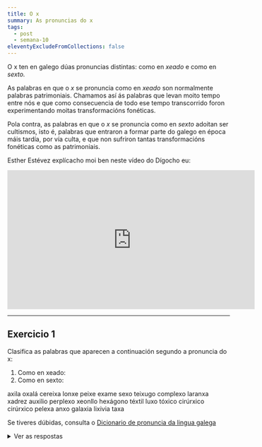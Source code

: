 ```yaml
---
title: O x
summary: As pronuncias do x
tags:
  - post
  - semana-10
eleventyExcludeFromCollections: false
---
```

O x ten en galego dúas pronuncias distintas: como en *xeado* e como en *sexto.* 

As palabras en que o *x* se pronuncia como en *xeado* son normalmente palabras patrimoniais. Chamamos así ás palabras que levan moito tempo entre nós e que como consecuencia de todo ese tempo transcorrido foron experimentando moitas transformacións fonéticas.

Pola contra, as palabras en que o *x* se pronuncia como en *sexto* adoitan ser cultismos, isto é, palabras que entraron a formar parte do galego en época máis tardía, por vía culta, e que non sufriron tantas transformacións fonéticas como as patrimoniais.

Esther Estévez explícacho moi ben neste vídeo do Dígocho eu:

<iframe width="560" height="315" src="https://www.youtube.com/embed/XRdtMWVCZrQ" frameborder="0" allow="accelerometer; autoplay; encrypted-media; gyroscope; picture-in-picture" allowfullscreen></iframe>

- - -

## Exercicio 1

Clasifica as palabras que aparecen a continuación segundo a pronuncia do x:
1. Como en xeado:
2. Como en sexto: 

<e-layout>
<e-tag color=7>axila</e-tag>
<e-tag color=7>oxalá</e-tag>
<e-tag color=7>cereixa</e-tag>
<e-tag color=7>lonxe</e-tag>
<e-tag color=7>peixe</e-tag>
<e-tag color=7>exame</e-tag>
<e-tag color=7>sexo</e-tag>
<e-tag color=7>teixugo</e-tag>
<e-tag color=7>complexo</e-tag>
<e-tag color=7>laranxa</e-tag>
<e-tag color=7>xadrez</e-tag>
<e-tag color=7>auxilio</e-tag>
<e-tag color=7>perplexo</e-tag>
<e-tag color=7>xeonllo</e-tag>
<e-tag color=7>hexágono</e-tag>
<e-tag color=7>téxtil</e-tag>
<e-tag color=7>luxo</e-tag>
<e-tag color=7>tóxico</e-tag>
<e-tag color=7>cirúrxico</e-tag>
<e-tag color=7>cirúrxico</e-tag>
<e-tag color=7>pelexa</e-tag>
<e-tag color=7>anxo</e-tag>
<e-tag color=7>galaxia</e-tag>
<e-tag color=7>lixivia</e-tag>
<e-tag color=7>taxa</e-tag>
</e-layout>

Se tiveres dúbidas, consulta o [Dicionario de pronuncia da lingua galega](https://ilg.usc.es/pronuncia/)

<details>
<summary>Ver as respostas</summary>

Como en xeado: oxalá, cereixa, lonxe, peixe, teixugo, xeonllo, luxo, cirúrxico, pelexa, anxo, lixivia, taxa

Como en sexto: axila, sexo, complexo, laranxa, xadrez, auxilio, perplexo, hexágono, téxtil, tóxico, galaxia

</details>